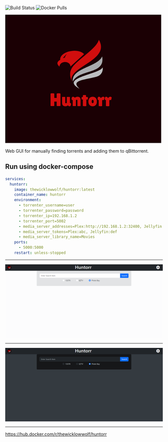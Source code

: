 ![Build Status](https://github.com/TheWicklowWolf/Huntorr/actions/workflows/main.yml/badge.svg)
![Docker Pulls](https://img.shields.io/docker/pulls/thewicklowwolf/huntorr.svg)


<img src="https://raw.githubusercontent.com/TheWicklowWolf/Huntorr/main/src/static/huntorr.png" alt="huntorr">


Web GUI for manually finding torrents and adding them to qBittorrent.


## Run using docker-compose

```yaml
services:
  huntorr:
    image: thewicklowwolf/huntorr:latest
    container_name: huntorr
    environment:
      - torrenter_username=user
      - torrenter_password=password
      - torrenter_ip=192.168.1.2
      - torrenter_port=5002
      - media_server_addresses=Plex:http://192.168.1.2:32400, Jellyfin:http://192.168.1.2:8096
      - media_server_tokens=Plex:abc, Jellyfin:def
      - media_server_library_name=Movies
    ports:
      - 5000:5000
    restart: unless-stopped
```

---

<img src="https://raw.githubusercontent.com/TheWicklowWolf/Huntorr/main/src/static/light.png" alt="light">

---

<img src="https://raw.githubusercontent.com/TheWicklowWolf/Huntorr/main/src/static/dark.png" alt="dark">

---

https://hub.docker.com/r/thewicklowwolf/huntorr
